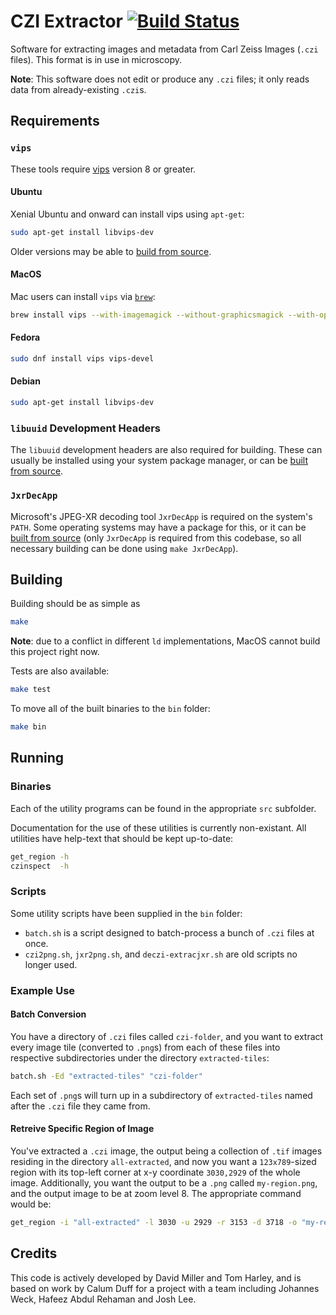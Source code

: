 # CZI Extractor [![Build Status](https://travis-ci.com/magnostherobot/zeiss.svg?token=w7ew2jpnKbReLg9cZxN1&branch=master)](https://travis-ci.com/magnostherobot/zeiss)

Software for extracting images and metadata from Carl Zeiss Images (`.czi`
files). This format is in use in microscopy.

**Note**: This software does not edit or produce any `.czi` files; it only reads
data from already-existing `.czi`s.

## Requirements

### `vips`

These tools require [vips](https://github.com/jcupitt/libvips) version 8 or
greater.

#### Ubuntu

Xenial Ubuntu and onward can install vips using `apt-get`:
```bash
sudo apt-get install libvips-dev
```
Older versions may be able to
[build from source](https://github.com/jcupitt/libvips/wiki/Build-for-Ubuntu#building-from-source).

#### MacOS

Mac users can install `vips` via [`brew`](https://brew.sh/):
```bash
brew install vips --with-imagemagick --without-graphicsmagick --with-openexr --with-openslide
```

#### Fedora
```bash
sudo dnf install vips vips-devel
```

#### Debian
```bash
sudo apt-get install libvips-dev
```

### `libuuid` Development Headers

The `libuuid` development headers are also required for building.
These can usually be installed using your system package manager, or can be
[built from source](https://github.com/karelzak/util-linux/tree/master/libuuid).

### `JxrDecApp`

Microsoft's JPEG-XR decoding tool `JxrDecApp` is required on the system's
`PATH`. Some operating systems may have a package for this, or it can be
[built from source](https://github.com/curasystems/jxrlib/blob/master/Makefile)
(only `JxrDecApp` is required from this codebase, so all necessary building can
be done using `make JxrDecApp`).

## Building

Building should be as simple as
```bash
make
```
**Note**: due to a conflict in different `ld` implementations, MacOS cannot
build this project right now.

Tests are also available:
```bash
make test
```
To move all of the built binaries to the `bin` folder:
```bash
make bin
```

## Running

### Binaries

Each of the utility programs can be found in the appropriate `src` subfolder.

Documentation for the use of these utilities is currently non-existant. All
utilities have help-text that should be kept up-to-date:
```bash
get_region -h
czinspect  -h
```

### Scripts

Some utility scripts have been supplied in the `bin` folder:

- `batch.sh` is a script designed to batch-process a bunch of `.czi` files at
once.
- `czi2png.sh`, `jxr2png.sh`, and `deczi-extracjxr.sh`
are old scripts no longer used.

### Example Use

#### Batch Conversion

You have a directory of `.czi` files called `czi-folder`,
and you want to extract every image tile (converted to `.png`s)
from each of these files into respective subdirectories under the directory
`extracted-tiles`:
```bash
batch.sh -Ed "extracted-tiles" "czi-folder"
```
Each set of `.png`s will turn up in a subdirectory of `extracted-tiles` named
after the `.czi` file they came from.

#### Retreive Specific Region of Image

You've extracted a `.czi` image, the output being a collection of `.tif` images
residing in the directory `all-extracted`, and now you want a `123x789`-sized
region with its top-left corner at x-y coordinate `3030,2929` of the whole
image. Additionally, you want the output to be a `.png`
called `my-region.png`, and the output image
to be at zoom level 8. The appropriate command would be:
```bash
get_region -i "all-extracted" -l 3030 -u 2929 -r 3153 -d 3718 -o "my-region.png" -z 8
```

## Credits

This code is actively developed by David Miller and Tom Harley,
and is based on work by Calum Duff for a project with a team including
Johannes Weck, Hafeez Abdul Rehaman and Josh Lee.
